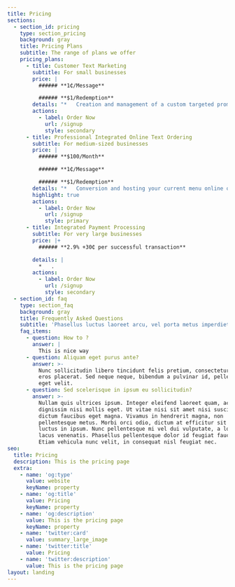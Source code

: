 ```yaml
---
title: Pricing
sections:
  - section_id: pricing
    type: section_pricing
    background: gray
    title: Pricing Plans
    subtitle: The range of plans we offer
    pricing_plans:
      - title: Customer Text Marketing
        subtitle: For small businesses
        price: |
          ###### **1₵/Message**

          ###### **$1/Redemption**
        details: "*   Creation and management of a custom targeted promotional campaign\r\n    designed to increase average expenditure and buying frequency\n\n*   A dedicated text-based connection with your best customers through a\r\n    dedicated local phone number that we provide.\n\n*   Custom in-store signage, as well as links to any existing email, text,\r\n    web, or social media that you may already be using.\n\n*   Scheduled delivery of targeted custom customer promotions.\n\n*   Tracking of redemptions online and in-store.\n\n*   Managed ongoing services.\n\n*   Secure access to real time reporting including sales and profitability.\n"
        actions:
          - label: Order Now
            url: /signup
            style: secondary
      - title: Professional Integrated Online Text Ordering
        subtitle: For medium-sized businesses
        price: |
          ###### **$100/Month**

          ###### **1₵/Message**

          ###### **$1/Redemption**
        details: "*   Conversion and hosting your current menu online on a dedicated\r\n    website at no charge.\n*   Complete integration with the custom targeted promotional we design\r\n    for you.\n*   A tablet PC free of charge for online order processing and training for\r\n    you and your staff.\n"
        highlight: true
        actions:
          - label: Order Now
            url: /signup
            style: primary
      - title: Integrated Payment Processing
        subtitle: For very large businesses
        price: |+
          ###### **2.9% +30₵ per successful transaction**

        details: |
          *   .
        actions:
          - label: Order Now
            url: /signup
            style: secondary
  - section_id: faq
    type: section_faq
    background: gray
    title: Frequently Asked Questions
    subtitle: 'Phasellus luctus laoreet arcu, vel porta metus imperdiet sit amet.'
    faq_items:
      - question: How to ?
        answer: |
          This is nice way 
      - question: Aliquam eget purus ante?
        answer: >-
          Nunc sollicitudin libero tincidunt felis pretium, consectetur aliquam
          eros placerat. Sed neque neque, bibendum a pulvinar id, pellentesque
          eget velit.
      - question: Sed scelerisque in ipsum eu sollicitudin?
        answer: >-
          Nullam quis ultrices ipsum. Integer eleifend laoreet quam, ac
          dignissim nisi mollis eget. Ut vitae nisi sit amet nisi suscipit
          dictum faucibus eget magna. Vivamus in hendrerit magna, non
          pellentesque metus. Morbi orci odio, dictum at efficitur sit amet,
          luctus in ipsum. Nunc pellentesque mi vel dui vulputate, a lobortis
          lacus venenatis. Phasellus pellentesque dolor id feugiat faucibus.
          Etiam vehicula nunc velit, in consequat nisl feugiat nec.
seo:
  title: Pricing
  description: This is the pricing page
  extra:
    - name: 'og:type'
      value: website
      keyName: property
    - name: 'og:title'
      value: Pricing
      keyName: property
    - name: 'og:description'
      value: This is the pricing page
      keyName: property
    - name: 'twitter:card'
      value: summary_large_image
    - name: 'twitter:title'
      value: Pricing
    - name: 'twitter:description'
      value: This is the pricing page
layout: landing
---
```


